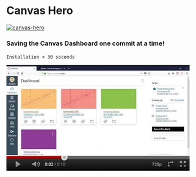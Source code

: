 # Canvas Hero

[![canvas-hero](https://media.giphy.com/media/8r2BUb1CT7asdZgkV7/giphy.gif)](https://github.com/Infinite-Actuary/CanvasHero/raw/master/web-ext-artifacts/canvas_hero-1.0-an%2Bfx.xpi)

### Saving the Canvas Dashboard one commit at a time!

`Installation < 30 seconds`

[![canvas-hero-demo](https://raw.githubusercontent.com/Infinite-Actuary/CanvasHero/master/img/canvas-hero-youtube.jpg)](https://www.youtube.com/watch?v=B4XVGtWNkGs)
